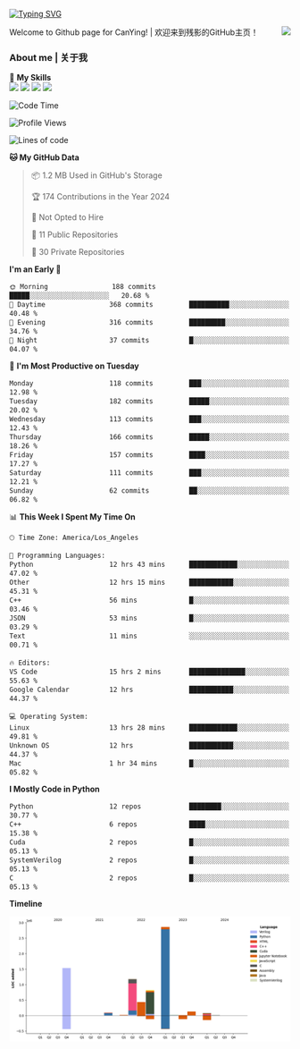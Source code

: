 [![Typing SVG](https://readme-typing-svg.herokuapp.com?size=25&duration=3500&color=00FFFF&vCenter=true&width=250&height=40&lines=Hi+Welcome+%F0%9F%91%8B%F0%9F%8F%BB;I'm+CanYing|残影)](https://git.io/typing-svg)

<a href="#">
  <img align="right" src="https://github-readme-stats.vercel.app/api?username=CanYing0913&count_private=true&rank_icon=github&show_icons=true&bg_color=15,f2f7fd,E0EAFC&" />
</a>

Welcome to Github page for CanYing! | 欢迎来到残影的GitHub主页！

### About me | 关于我

🌟 **My Skills**  
![](https://img.shields.io/badge/-C-A8B9CC?style=flat-square&logo=C&logoColor=fff)
![](https://img.shields.io/badge/-C++-00599C?style=flat-square&logo=Cpp&logoColor=fff)
![](https://img.shields.io/badge/-Python-3776AB?style=flat-square&logo=Python&logoColor=fff)
![](https://img.shields.io/badge/-Linux-000000?style=flat-square&logo=Linux&logoColor=fff)

<!--START_SECTION:waka-->
![Code Time](http://img.shields.io/badge/Code%20Time-203%20hrs%2040%20mins-blue)

![Profile Views](http://img.shields.io/badge/Profile%20Views-1-blue)

![Lines of code](https://img.shields.io/badge/From%20Hello%20World%20I%27ve%20Written-7.1%20million%20lines%20of%20code-blue)

**🐱 My GitHub Data** 

> 📦 1.2 MB Used in GitHub's Storage 
 > 
> 🏆 174 Contributions in the Year 2024
 > 
> 🚫 Not Opted to Hire
 > 
> 📜 11 Public Repositories 
 > 
> 🔑 30 Private Repositories 
 > 
**I'm an Early 🐤** 

```text
🌞 Morning                188 commits         █████░░░░░░░░░░░░░░░░░░░░   20.68 % 
🌆 Daytime                368 commits         ██████████░░░░░░░░░░░░░░░   40.48 % 
🌃 Evening                316 commits         █████████░░░░░░░░░░░░░░░░   34.76 % 
🌙 Night                  37 commits          █░░░░░░░░░░░░░░░░░░░░░░░░   04.07 % 
```
📅 **I'm Most Productive on Tuesday** 

```text
Monday                   118 commits         ███░░░░░░░░░░░░░░░░░░░░░░   12.98 % 
Tuesday                  182 commits         █████░░░░░░░░░░░░░░░░░░░░   20.02 % 
Wednesday                113 commits         ███░░░░░░░░░░░░░░░░░░░░░░   12.43 % 
Thursday                 166 commits         █████░░░░░░░░░░░░░░░░░░░░   18.26 % 
Friday                   157 commits         ████░░░░░░░░░░░░░░░░░░░░░   17.27 % 
Saturday                 111 commits         ███░░░░░░░░░░░░░░░░░░░░░░   12.21 % 
Sunday                   62 commits          ██░░░░░░░░░░░░░░░░░░░░░░░   06.82 % 
```


📊 **This Week I Spent My Time On** 

```text
🕑︎ Time Zone: America/Los_Angeles

💬 Programming Languages: 
Python                   12 hrs 43 mins      ████████████░░░░░░░░░░░░░   47.02 % 
Other                    12 hrs 15 mins      ███████████░░░░░░░░░░░░░░   45.31 % 
C++                      56 mins             █░░░░░░░░░░░░░░░░░░░░░░░░   03.46 % 
JSON                     53 mins             █░░░░░░░░░░░░░░░░░░░░░░░░   03.29 % 
Text                     11 mins             ░░░░░░░░░░░░░░░░░░░░░░░░░   00.71 % 

🔥 Editors: 
VS Code                  15 hrs 2 mins       ██████████████░░░░░░░░░░░   55.63 % 
Google Calendar          12 hrs              ███████████░░░░░░░░░░░░░░   44.37 % 

💻 Operating System: 
Linux                    13 hrs 28 mins      ████████████░░░░░░░░░░░░░   49.81 % 
Unknown OS               12 hrs              ███████████░░░░░░░░░░░░░░   44.37 % 
Mac                      1 hr 34 mins        █░░░░░░░░░░░░░░░░░░░░░░░░   05.82 % 
```

**I Mostly Code in Python** 

```text
Python                   12 repos            ████████░░░░░░░░░░░░░░░░░   30.77 % 
C++                      6 repos             ████░░░░░░░░░░░░░░░░░░░░░   15.38 % 
Cuda                     2 repos             █░░░░░░░░░░░░░░░░░░░░░░░░   05.13 % 
SystemVerilog            2 repos             █░░░░░░░░░░░░░░░░░░░░░░░░   05.13 % 
C                        2 repos             █░░░░░░░░░░░░░░░░░░░░░░░░   05.13 % 
```



**Timeline**

![Lines of Code chart](https://raw.githubusercontent.com/CanYing0913/CanYing0913/master/assets/bar_graph.png)


<!--END_SECTION:waka-->
